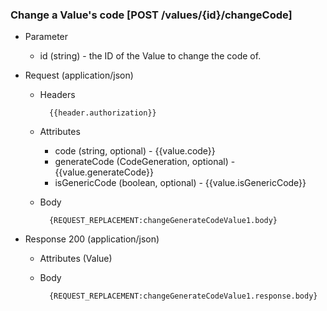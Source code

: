 ### Change a Value's code [POST /values/{id}/changeCode]

+ Parameter
    + id (string) - the ID of the Value to change the code of.

+ Request (application/json)
    + Headers
    
            {{header.authorization}}

    + Attributes
        + code (string, optional) - {{value.code}}
        + generateCode (CodeGeneration, optional) - {{value.generateCode}}
        + isGenericCode (boolean, optional) - {{value.isGenericCode}}
        
        
    + Body
    
            {REQUEST_REPLACEMENT:changeGenerateCodeValue1.body}

+ Response 200 (application/json)
    + Attributes (Value)

    + Body

            {REQUEST_REPLACEMENT:changeGenerateCodeValue1.response.body}
